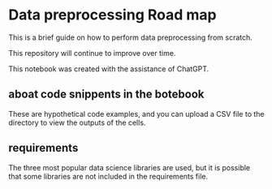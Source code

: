 # Data preprocessing Road map

 This is a brief guide on how to perform data preprocessing from scratch.

 This repository will continue to improve over time.

 This notebook was created with the assistance of ChatGPT.


## aboat code snippents in the botebook
 
 These are hypothetical code examples, and you can upload a CSV file to the directory to view the outputs of the cells.

## requirements
 
  The three most popular data science libraries are used, but it is possible that some libraries are not included in the requirements file.
